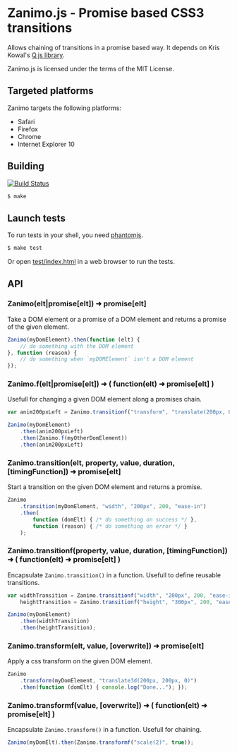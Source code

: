 # Zanimo.js - Promise based CSS3 transitions

Allows chaining of transitions in a promise based way.
It depends on Kris Kowal's [Q.js library](https://github.com/kriskowal/q).

Zanimo.js is licensed under the terms of the MIT License.

## Targeted platforms

Zanimo targets the following platforms:

* Safari
* Firefox
* Chrome
* Internet Explorer 10

## Building

[![Build Status](https://secure.travis-ci.org/peutetre/Zanimo.png?branch=Q)](http://travis-ci.org/peutetre/Zanimo)

~~~ sh
$ make
~~~

## Launch tests

To run tests in your shell, you need [phantomjs](http://code.google.com/p/phantomjs/wiki/Installation).

~~~ sh
$ make test
~~~

Or open [test/index.html](http://peutetre.github.com/Zanimo/test/index.html) in a web browser to run the tests.

## API

### Zanimo(elt|promise[elt]) ➜  promise[elt]

Take a DOM element or a promise of a DOM element and returns a promise of the given element.

~~~ javascript
Zanimo(myDomElement).then(function (elt) {
    // do something with the DOM element
}, function (reason) {
    // do something when `myDOMElement` isn't a DOM element
});
~~~

### Zanimo.f(elt|promise[elt]) ➜  ( function(elt) ➜  promise[elt] )

Usefull for changing a given DOM element along a promises chain.

~~~ javascript
var anim200pxLeft = Zanimo.transitionf("transform", "translate(200px, 0)", 200);

Zanimo(myDomElement)
    .then(anim200pxLeft)
    .then(Zanimo.f(myOtherDomElement))
    .then(anim200pxLeft)
~~~

### Zanimo.transition(elt, property, value, duration, [timingFunction])  ➜  promise[elt]

Start a transition on the given DOM element and returns a promise.

~~~ javascript
Zanimo
    .transition(myDomElement, "width", "200px", 200, "ease-in")
    .then(
        function (domElt) { /* do something on success */ },
        function (reason) { /* do something on error */ }
    );
~~~

### Zanimo.transitionf(property, value, duration, [timingFunction])  ➜  ( function(elt) ➜  promise[elt] )

Encapsulate `Zanimo.transition()` in a function. Usefull to define reusable transitions.

~~~ javascript
var widthTransition = Zanimo.transitionf("width", "200px", 200, "ease-in"),
    heightTransition = Zanimo.transitionf("height", "300px", 200, "ease-in");

Zanimo(myDomElement)
    .then(widthTransition)
    .then(heightTransition);
~~~

### Zanimo.transform(elt, value, [overwrite])  ➜  promise[elt]

Apply a css transform on the given DOM element.

~~~ javascript
Zanimo
    .transform(myDomElement, "translate3d(200px, 200px, 0)")
    .then(function (domElt) { console.log("Done..."); });
~~~

### Zanimo.transformf(value, [overwrite])  ➜  ( function(elt) ➜  promise[elt] )

Encapsulate `Zanimo.transform()` in a function. Usefull for chaining.

~~~ javascript
Zanimo(myDomElt).then(Zanimo.transformf("scale(2)", true));
~~~
